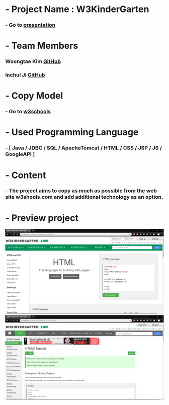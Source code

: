 # - Project Name : W3KinderGarten

### - Go to [presentation](https://docs.google.com/presentation/d/1DPjuR0FlE3QvEWu9QTWynwJPrqCSUGMU/edit#slide=id.p1)

# - Team Members

### Woongtae Kim [GitHub](https://github.com/angle2v)
### Inchul Ji [GitHub](https://github.com/inchul-ji)

# - Copy Model
### - Go to [w3schools](www.w3schools.com)

# - Used Programming Language
### - [ Java / JDBC / SQL / ApacheTomcat / HTML / CSS / JSP / JS /  GoogleAPI ]

# - Content
### - The project aims to copy as much as possible from the web site w3shools.com and add additional technology as an option.

# - Preview project
<img src="preview img/w3kindergarten img1.png">
<img src="preview img/w3kindergarten img2.png">


